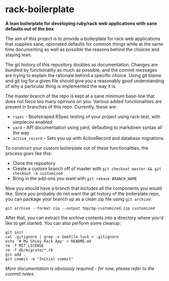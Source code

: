 # rack-boilerplate

**A lean boilerplate for developing ruby/rack web applications with sane defaults out of the box**

The aim of this project is to provide a boilerplate for rack web applications that supplies sane,
opionated defaults for common things while at the same time documenting as well as possible the reasons
behind the choices and staying lean.

The git history of this repository doubles as documentation. Changes are bundled by functionality as
much as possible, and the commit messages are trying to explain the rationale behind a specific 
choice. Using git blame and git log for a given file should give you a reasonably good understanding of
why a particular thing is implemented the way it is.

The master branch of the repo is kept at a sane minimum base-line that does not force too many opinions
on you. Various added functionalities are present in branches of this repo. Currently, these are:

  * `rspec` - Bootstraped RSpec testing of your project using rack-test, with simplecov enabled.
  * `yard` - API documentation using yard, defaulting to markdown syntax all the way
  * `active_record` - Sets you up with ActiveRecord and database migrations

To construct your custom boilerplate out of these functionalities, the process goes like this:

  * Clone the repository
  * Create a custom branch off of master with `git checkout master && git checkout -b customized` 
  * Bring in the add-ons you want with `git rebase BRANCH_NAME`

Now you should have a branch that includes all the components you would like. Since you probably do not want 
the git history of the boilerplate repo, you can package your branch up as a clean zip file using `git archive`:

    git archive --format zip --output tmp/bp-customized.zip customized

After that, you can extract the archive contents into a directory where you'd like to get started. You can also
perform some cleanup:

    git init
    cat .gitignore | grep -v Gemfile.lock > .gitignore
    echo '# My Shiny Rack App' > README.md
    rm -f MIT_LICENSE
    rm -f db/migrate/*.rb
    git add .
    git commit -m "Initial commit"

*More documentation is obviously required - for now, please refer to the commit notes.*